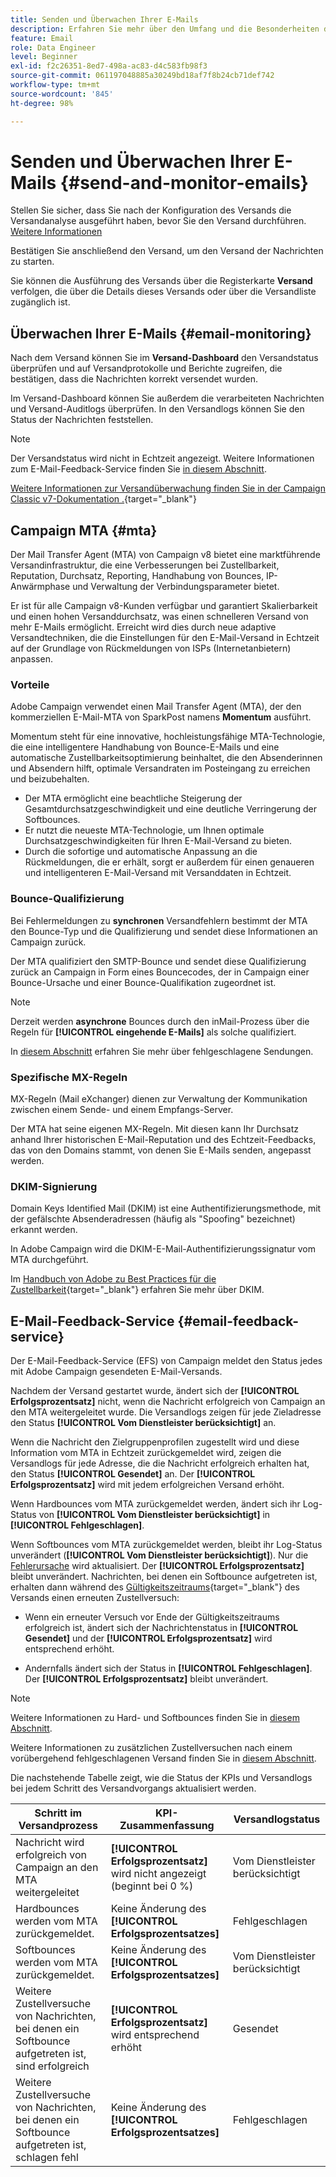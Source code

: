 ```yaml
---
title: Senden und Überwachen Ihrer E-Mails
description: Erfahren Sie mehr über den Umfang und die Besonderheiten des E-Mail-Versands mit Adobe Campaign
feature: Email
role: Data Engineer
level: Beginner
exl-id: f2c26351-8ed7-498a-ac83-d4c583fb98f3
source-git-commit: 061197048885a30249bd18af7f8b24cb71def742
workflow-type: tm+mt
source-wordcount: '845'
ht-degree: 98%

---
```



# Senden und Überwachen Ihrer E-Mails  {#send-and-monitor-emails}

Stellen Sie sicher, dass Sie nach der Konfiguration des Versands die Versandanalyse ausgeführt haben, bevor Sie den Versand durchführen. [Weitere Informationen](delivery-analysis.md)

Bestätigen Sie anschließend den Versand, um den Versand der Nachrichten zu starten.

Sie können die Ausführung des Versands über die Registerkarte **Versand** verfolgen, die über die Details dieses Versands oder über die Versandliste zugänglich ist.

## Überwachen Ihrer E-Mails {#email-monitoring}

Nach dem Versand können Sie im **Versand-Dashboard** den Versandstatus überprüfen und auf Versandprotokolle und Berichte zugreifen, die bestätigen, dass die Nachrichten korrekt versendet wurden.

Im Versand-Dashboard können Sie außerdem die verarbeiteten Nachrichten und Versand-Auditlogs überprüfen. In den Versandlogs können Sie den Status der Nachrichten feststellen.

>[!NOTE]
>
>Der Versandstatus wird nicht in Echtzeit angezeigt. Weitere Informationen zum E-Mail-Feedback-Service finden Sie [in diesem Abschnitt](#email-feedback-service).


[Weitere Informationen zur Versandüberwachung finden Sie in der Campaign Classic v7-Dokumentation .](https://experienceleague.adobe.com/docs/campaign-classic/using/sending-messages/key-steps-when-creating-a-delivery/delivery-bestpractices/track-and-monitor.html?lang=de){target="_blank"}

## Campaign MTA {#mta}

Der Mail Transfer Agent (MTA) von Campaign v8 bietet eine marktführende Versandinfrastruktur, die eine Verbesserungen bei Zustellbarkeit, Reputation, Durchsatz, Reporting, Handhabung von Bounces, IP-Anwärmphase und Verwaltung der Verbindungsparameter bietet.

Er ist für alle Campaign v8-Kunden verfügbar und garantiert Skalierbarkeit und einen hohen Versanddurchsatz, was einen schnelleren Versand von mehr E-Mails ermöglicht. Erreicht wird dies durch neue adaptive Versandtechniken, die die Einstellungen für den E-Mail-Versand in Echtzeit auf der Grundlage von Rückmeldungen von ISPs (Internetanbietern) anpassen.

### Vorteile

Adobe Campaign verwendet einen Mail Transfer Agent (MTA), der den kommerziellen E-Mail-MTA von SparkPost namens **Momentum** ausführt.

Momentum steht für eine innovative, hochleistungsfähige MTA-Technologie, die eine intelligentere Handhabung von Bounce-E-Mails und eine automatische Zustellbarkeitsoptimierung beinhaltet, die den Absenderinnen und Absendern hilft, optimale Versandraten im Posteingang zu erreichen und beizubehalten.

* Der MTA ermöglicht eine beachtliche Steigerung der Gesamtdurchsatzgeschwindigkeit und eine deutliche Verringerung der Softbounces.
* Er nutzt die neueste MTA-Technologie, um Ihnen optimale Durchsatzgeschwindigkeiten für Ihren E-Mail-Versand zu bieten.
* Durch die sofortige und automatische Anpassung an die Rückmeldungen, die er erhält, sorgt er außerdem für einen genaueren und intelligenteren E-Mail-Versand mit Versanddaten in Echtzeit.

### Bounce-Qualifizierung

Bei Fehlermeldungen zu **synchronen** Versandfehlern bestimmt der MTA den Bounce-Typ und die Qualifizierung und sendet diese Informationen an Campaign zurück.

Der MTA qualifiziert den SMTP-Bounce und sendet diese Qualifizierung zurück an Campaign in Form eines Bouncecodes, der in Campaign einer Bounce-Ursache und einer Bounce-Qualifikation zugeordnet ist.

>[!NOTE]
>
>Derzeit werden **asynchrone** Bounces durch den inMail-Prozess über die Regeln für **[!UICONTROL eingehende E-Mails]** als solche qualifiziert.

In [diesem Abschnitt](delivery-failures.md) erfahren Sie mehr über fehlgeschlagene Sendungen.


### Spezifische MX-Regeln

MX-Regeln (Mail eXchanger) dienen zur Verwaltung der Kommunikation zwischen einem Sende- und einem Empfangs-Server.

Der MTA hat seine eigenen MX-Regeln. Mit diesen kann Ihr Durchsatz anhand Ihrer historischen E-Mail-Reputation und des Echtzeit-Feedbacks, das von den Domains stammt, von denen Sie E-Mails senden, angepasst werden.

### DKIM-Signierung

Domain Keys Identified Mail (DKIM) ist eine Authentifizierungsmethode, mit der gefälschte Absenderadressen (häufig als &quot;Spoofing&quot; bezeichnet) erkannt werden.

In Adobe Campaign wird die DKIM-E-Mail-Authentifizierungssignatur vom MTA durchgeführt.

Im [Handbuch von Adobe zu Best Practices für die Zustellbarkeit](https://experienceleague.adobe.com/docs/deliverability-learn/deliverability-best-practice-guide/transition-process/infrastructure.html?lang=de#authentication){target="_blank"} erfahren Sie mehr über DKIM.

## E-Mail-Feedback-Service {#email-feedback-service}

Der E-Mail-Feedback-Service (EFS) von Campaign meldet den Status jedes mit Adobe Campaign gesendeten E-Mail-Versands.

Nachdem der Versand gestartet wurde, ändert sich der **[!UICONTROL Erfolgsprozentsatz]** nicht, wenn die Nachricht erfolgreich von Campaign an den MTA weitergeleitet wurde. Die Versandlogs zeigen für jede Zieladresse den Status **[!UICONTROL Vom Dienstleister berücksichtigt]** an.

Wenn die Nachricht den Zielgruppenprofilen zugestellt wird und diese Information vom MTA in Echtzeit zurückgemeldet wird, zeigen die Versandlogs für jede Adresse, die die Nachricht erfolgreich erhalten hat, den Status **[!UICONTROL Gesendet]** an. Der **[!UICONTROL Erfolgsprozentsatz]** wird mit jedem erfolgreichen Versand erhöht.

Wenn Hardbounces vom MTA zurückgemeldet werden, ändert sich ihr Log-Status von **[!UICONTROL Vom Dienstleister berücksichtigt]** in **[!UICONTROL Fehlgeschlagen]**<!-- and the **[!UICONTROL Bounces + errors]** percentage is increased accordingly-->.

Wenn Softbounces vom MTA zurückgemeldet werden, bleibt ihr Log-Status unverändert (**[!UICONTROL Vom Dienstleister berücksichtigt]**). Nur die [Fehlerursache](delivery-failures.md#delivery-failure-reasons) wird aktualisiert<!-- and the **[!UICONTROL Bounces + errors]** percentage is increased accordingly-->. Der **[!UICONTROL Erfolgsprozentsatz]** bleibt unverändert. Nachrichten, bei denen ein Softbounce aufgetreten ist, erhalten dann während des [Gültigkeitszeitraums](https://experienceleague.adobe.com/docs/campaign-classic/using/sending-messages/key-steps-when-creating-a-delivery/steps-sending-the-delivery.html?lang=de#defining-validity-period){target="_blank"} des Versands einen erneuten Zustellversuch:

* Wenn ein erneuter Versuch vor Ende der Gültigkeitszeitraums erfolgreich ist, ändert sich der Nachrichtenstatus in **[!UICONTROL Gesendet]** und der **[!UICONTROL Erfolgsprozentsatz]** wird entsprechend erhöht.

* Andernfalls ändert sich der Status in **[!UICONTROL Fehlgeschlagen]**. Der **[!UICONTROL Erfolgsprozentsatz]** <!--and **[!UICONTROL Bounces + errors]** -->bleibt unverändert.

>[!NOTE]
>
>Weitere Informationen zu Hard- und Softbounces finden Sie in [diesem Abschnitt](delivery-failures.md#delivery-failure-reasons).
>
>Weitere Informationen zu zusätzlichen Zustellversuchen nach einem vorübergehend fehlgeschlagenen Versand finden Sie in [diesem Abschnitt](delivery-failures.md#retries).

Die nachstehende Tabelle zeigt, wie die Status der KPIs und Versandlogs bei jedem Schritt des Versandvorgangs aktualisiert werden.

| Schritt im Versandprozess | KPI-Zusammenfassung | Versandlogstatus |
|--- |--- |--- |
| Nachricht wird erfolgreich von Campaign an den MTA weitergeleitet | **[!UICONTROL Erfolgsprozentsatz]** wird nicht angezeigt (beginnt bei 0 %) | Vom Dienstleister berücksichtigt |
| Hardbounces werden vom MTA zurückgemeldet. | Keine Änderung des **[!UICONTROL Erfolgsprozentsatzes]** | Fehlgeschlagen |
| Softbounces werden vom MTA zurückgemeldet. | Keine Änderung des **[!UICONTROL Erfolgsprozentsatzes]** | Vom Dienstleister berücksichtigt |
| Weitere Zustellversuche von Nachrichten, bei denen ein Softbounce aufgetreten ist, sind erfolgreich | **[!UICONTROL Erfolgsprozentsatz]** wird entsprechend erhöht | Gesendet |
| Weitere Zustellversuche von Nachrichten, bei denen ein Softbounce aufgetreten ist, schlagen fehl | Keine Änderung des **[!UICONTROL Erfolgsprozentsatzes]** | Fehlgeschlagen |
